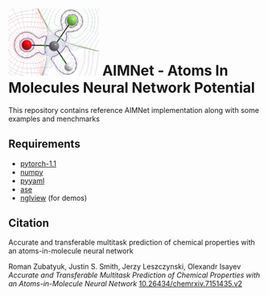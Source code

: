 
# <img src=aimnet_logo.png width=180 /> AIMNet - Atoms In Molecules Neural Network Potential 

This repository contains reference AIMNet implementation along with some examples and menchmarks


## Requirements

 - [pytorch-1.1](https://pytorch.org/) 
 - [numpy](https://www.numpy.org/)
 - [pyyaml](https://pyyaml.org/)
 - [ase](https://wiki.fysik.dtu.dk/ase/)
 - [nglview](http://nglviewer.org/nglview/latest/) (for demos)


## Citation

Accurate and transferable multitask prediction of chemical properties with an atoms-in-molecule neural network

Roman Zubatyuk, Justin S. Smith, Jerzy Leszczynski, Olexandr Isayev 
_Accurate and Transferable Multitask Prediction of Chemical Properties with an Atoms-in-Molecule Neural Network_
[10.26434/chemrxiv.7151435.v2]("https://chemrxiv.org/articles/Accurate_and_Transferable_Multitask_Prediction_of_Chemical_Properties_with_an_Atoms-in-Molecule_Neural_Network/7151435")


 
